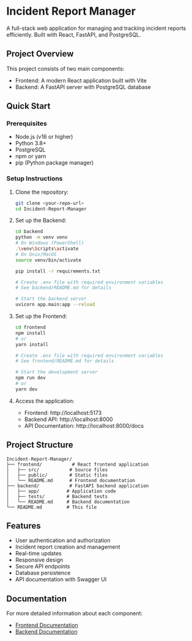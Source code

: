 # Incident Report Manager

A full-stack web application for managing and tracking incident reports efficiently. Built with React, FastAPI, and PostgreSQL.

## Project Overview

This project consists of two main components:
- Frontend: A modern React application built with Vite
- Backend: A FastAPI server with PostgreSQL database

## Quick Start

### Prerequisites
- Node.js (v16 or higher)
- Python 3.8+
- PostgreSQL
- npm or yarn
- pip (Python package manager)

### Setup Instructions

1. Clone the repository:
   ```bash
   git clone <your-repo-url>
   cd Incident-Report-Manager
   ```

2. Set up the Backend:
   ```bash
   cd backend
   python -m venv venv
   # On Windows (PowerShell)
   .\venv\Scripts\activate
   # On Unix/MacOS
   source venv/bin/activate
   
   pip install -r requirements.txt
   
   # Create .env file with required environment variables
   # See backend/README.md for details
   
   # Start the backend server
   uvicorn app.main:app --reload
   ```

3. Set up the Frontend:
   ```bash
   cd frontend
   npm install
   # or
   yarn install
   
   # Create .env file with required environment variables
   # See frontend/README.md for details
   
   # Start the development server
   npm run dev
   # or
   yarn dev
   ```

4. Access the application:
   - Frontend: http://localhost:5173
   - Backend API: http://localhost:8000
   - API Documentation: http://localhost:8000/docs

## Project Structure

```
Incident-Report-Manager/
├── frontend/           # React frontend application
│   ├── src/           # Source files
│   ├── public/        # Static files
│   └── README.md      # Frontend documentation
├── backend/           # FastAPI backend application
│   ├── app/          # Application code
│   ├── tests/        # Backend tests
│   └── README.md     # Backend documentation
└── README.md         # This file
```

## Features

- User authentication and authorization
- Incident report creation and management
- Real-time updates
- Responsive design
- Secure API endpoints
- Database persistence
- API documentation with Swagger UI

## Documentation

For more detailed information about each component:
- [Frontend Documentation](frontend/README.md)
- [Backend Documentation](backend/README.md)
